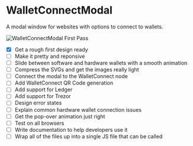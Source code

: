 # WalletConnectModal
A modal window for websites with options to connect to wallets.

![WalletConnectModal First Pass](https://d3vv6lp55qjaqc.cloudfront.net/items/2O3d1D152V0U2G3W3r2S/modal-first-pass.png)

- [x] Get a rough first design ready
- [ ] Make it pretty and reponsive
- [ ] Slide between software and hardware wallets with a smooth animation
- [ ] Compress the SVGs and get the images really light
- [ ] Connect the modal to the WalletConnect node
- [ ] Add WalletConnect QR Code generation
- [ ] Add support for Ledger
- [ ] Add support for Trezor
- [ ] Design error states
- [ ] Explain common hardware wallet connection issues
- [ ] Get the pop-over animation just right
- [ ] Test on all browsers
- [ ] Write documentation to help developers use it
- [ ] Wrap all of the files up into a single JS file that can be called
